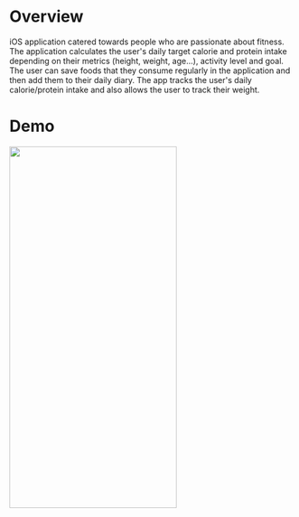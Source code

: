 # Overview
iOS application catered towards people who are passionate about fitness. The application calculates the user's daily target calorie and protein intake depending on their metrics (height, weight, age...), activity level and goal. The user can save foods that they consume regularly in the application and then add them to their daily diary. The app tracks the user's daily calorie/protein intake and also allows the user to track their weight. 

# Demo

<img src="https://user-images.githubusercontent.com/90746623/181839928-f1b2e0a7-cd6a-4dde-996c-64d5a44246b1.gif" width="296" height="640"/>

